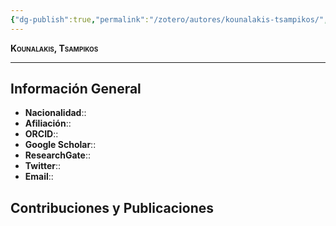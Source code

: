 ```yaml
---
{"dg-publish":true,"permalink":"/zotero/autores/kounalakis-tsampikos/","tags":["#autor","#researcher"]}
---
```



<span style="font-variant:small-caps; font-weight: bold;"> Kounalakis, Tsampikos </span>

---


## Información General

- **Nacionalidad**:: 
- **Afiliación**:: 
- **ORCID**:: 
- **Google Scholar**:: 
- **ResearchGate**:: 
- **Twitter**:: 
- **Email**::
  
## Contribuciones y Publicaciones







